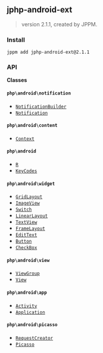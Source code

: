 ## jphp-android-ext
> version 2.1.1, created by JPPM.


### Install
```
jppm add jphp-android-ext@2.1.1
```

### API
**Classes**

#### `php\android\notification`

- [`NotificationBuilder`](classes/php/android/notification/NotificationBuilder.md)
- [`Notification`](classes/php/android/notification/Notification.md)

#### `php\android\content`

- [`Context`](classes/php/android/content/Context.md)

#### `php\android`

- [`R`](classes/php/android/R.md)
- [`KeyCodes`](classes/php/android/KeyCodes.md)

#### `php\android\widget`

- [`GridLayout`](classes/php/android/widget/GridLayout.md)
- [`ImageView`](classes/php/android/widget/ImageView.md)
- [`Switch`](classes/php/android/widget/Switch.md)
- [`LinearLayout`](classes/php/android/widget/LinearLayout.md)
- [`TextView`](classes/php/android/widget/TextView.md)
- [`FrameLayout`](classes/php/android/widget/FrameLayout.md)
- [`EditText`](classes/php/android/widget/EditText.md)
- [`Button`](classes/php/android/widget/Button.md)
- [`CheckBox`](classes/php/android/widget/CheckBox.md)

#### `php\android\view`

- [`ViewGroup`](classes/php/android/view/ViewGroup.md)
- [`View`](classes/php/android/view/View.md)

#### `php\android\app`

- [`Activity`](classes/php/android/app/Activity.md)
- [`Application`](classes/php/android/app/Application.md)

#### `php\android\picasso`

- [`RequestCreator`](classes/php/android/picasso/RequestCreator.md)
- [`Picasso`](classes/php/android/picasso/Picasso.md)